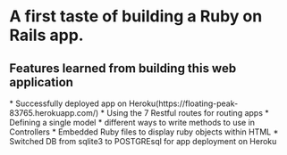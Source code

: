 <h1> A first taste of building a Ruby on Rails app.</h1>

<h2> Features learned from building this web application </h2>
    * Successfully deployed app on Heroku(https://floating-peak-83765.herokuapp.com/)
    * Using the 7 Restful routes for routing apps
    * Defining a single model
    * different ways to write methods to use in Controllers
    * Embedded Ruby files to display ruby objects within HTML
    * Switched DB from sqlite3 to POSTGREsql for app deployment on Heroku
